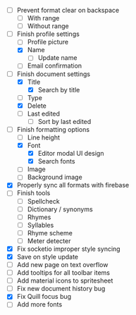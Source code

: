 - [ ] Prevent format clear on backspace
  - [ ] With range
  - [ ] Without range
- [ ] Finish profile settings
  - [ ] Profile picture
  - [x] Name
    - [ ] Update name
  - [ ] Email confirmation
- [ ] Finish document settings
  - [x] Title
    - [x] Search by title
  - [ ] Type
  - [x] Delete
  - [ ] Last edited
    - [ ] Sort by last edited
- [ ] Finish formatting options
  - [ ] Line height
  - [x] Font
    - [x] Editor modal UI design
    - [x] Search fonts
  - [ ] Image
  - [ ] Background image
- [x] Properly sync all formats with firebase
- [ ] Finish tools
  - [ ] Spellcheck
  - [ ] Dictionary / synonyms
  - [ ] Rhymes
  - [ ] Syllables
  - [ ] Rhyme scheme
  - [ ] Meter detecter
- [x] Fix socketio improper style syncing
- [x] Save on style update
- [ ] Add new page on text overflow
- [ ] Add tooltips for all toolbar items
- [ ] Add material icons to spritesheet
- [ ] Fix new document history bug
- [x] Fix Quill focus bug
- [ ] Add more fonts

